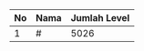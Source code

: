 | No | Nama            | Jumlah Level |
|----|-----------------|--------------|
| 1  | #    |    5026        |
